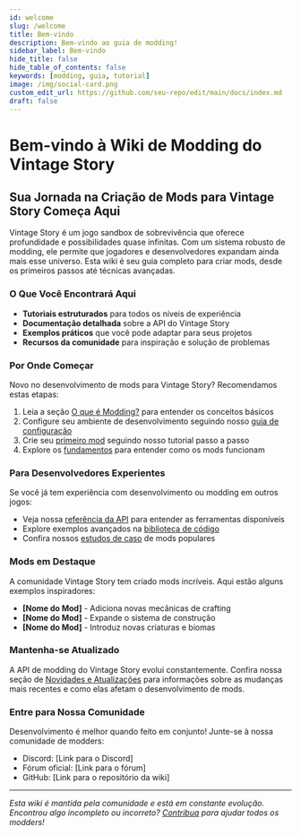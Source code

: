 ```yaml
---
id: welcome
slug: /welcome
title: Bem-vindo
description: Bem-vindo ao guia de modding!
sidebar_label: Bem-vindo
hide_title: false
hide_table_of_contents: false
keywords: [modding, guia, tutorial]
image: /img/social-card.png
custom_edit_url: https://github.com/seu-repo/edit/main/docs/index.md
draft: false
---
```


# Bem-vindo à Wiki de Modding do Vintage Story

<!-- ![Vintage Story Logo](path/to/vintage-story-logo.png) -->

## Sua Jornada na Criação de Mods para Vintage Story Começa Aqui

Vintage Story é um jogo sandbox de sobrevivência que oferece profundidade e possibilidades quase infinitas. Com um sistema robusto de modding, ele permite que jogadores e desenvolvedores expandam ainda mais esse universo. Esta wiki é seu guia completo para criar mods, desde os primeiros passos até técnicas avançadas.

### O Que Você Encontrará Aqui

- **Tutoriais estruturados** para todos os níveis de experiência
- **Documentação detalhada** sobre a API do Vintage Story
- **Exemplos práticos** que você pode adaptar para seus projetos
- **Recursos da comunidade** para inspiração e solução de problemas

### Por Onde Começar

Novo no desenvolvimento de mods para Vintage Story? Recomendamos estas etapas:

1. Leia a seção [O que é Modding?](/getting-started/what-is-modding) para entender os conceitos básicos
2. Configure seu ambiente de desenvolvimento seguindo nosso [guia de configuração](/getting-started/setup)
3. Crie seu [primeiro mod](/getting-started/first-mod) seguindo nosso tutorial passo a passo
4. Explore os [fundamentos](/fundamentals/mod-lifecycle) para entender como os mods funcionam

### Para Desenvolvedores Experientes

Se você já tem experiência com desenvolvimento ou modding em outros jogos:

- Veja nossa [referência da API](/references/official-api) para entender as ferramentas disponíveis
- Explore exemplos avançados na [biblioteca de código](/examples/code-library)
- Confira nossos [estudos de caso](/examples/case-studies) de mods populares

### Mods em Destaque

A comunidade Vintage Story tem criado mods incríveis. Aqui estão alguns exemplos inspiradores:

- **[Nome do Mod]** - Adiciona novas mecânicas de crafting
- **[Nome do Mod]** - Expande o sistema de construção
- **[Nome do Mod]** - Introduz novas criaturas e biomas

### Mantenha-se Atualizado

A API de modding do Vintage Story evolui constantemente. Confira nossa seção de [Novidades e Atualizações](/news) para informações sobre as mudanças mais recentes e como elas afetam o desenvolvimento de mods.

### Entre para Nossa Comunidade

Desenvolvimento é melhor quando feito em conjunto! Junte-se à nossa comunidade de modders:

- Discord: [Link para o Discord]
- Fórum oficial: [Link para o fórum]
- GitHub: [Link para o repositório da wiki]

---

_Esta wiki é mantida pela comunidade e está em constante evolução. Encontrou algo incompleto ou incorreto? [Contribua](/contribute) para ajudar todos os modders!_
